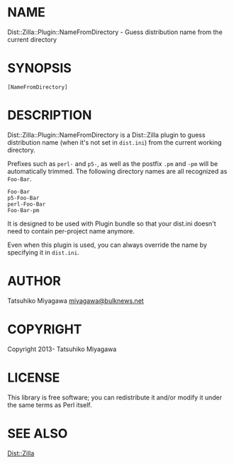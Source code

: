 # NAME

Dist::Zilla::Plugin::NameFromDirectory - Guess distribution name from the current directory

# SYNOPSIS

    [NameFromDirectory]

# DESCRIPTION

Dist::Zilla::Plugin::NameFromDirectory is a Dist::Zilla plugin to
guess distribution name (when it's not set in `dist.ini`) from the
current working directory.

Prefixes such as `perl-` and `p5-`, as well as the postfix `.pm`
and `-pm` will be automatically trimmed. The following directory
names are all recognized as `Foo-Bar`.

    Foo-Bar
    p5-Foo-Bar
    perl-Foo-Bar
    Foo-Bar-pm

It is designed to be used with Plugin bundle so that your dist.ini
doesn't need to contain per-project name anymore.

Even when this plugin is used, you can always override the name by
specifying it in `dist.ini`.

# AUTHOR

Tatsuhiko Miyagawa <miyagawa@bulknews.net>

# COPYRIGHT

Copyright 2013- Tatsuhiko Miyagawa

# LICENSE

This library is free software; you can redistribute it and/or modify
it under the same terms as Perl itself.

# SEE ALSO

[Dist::Zilla](http://search.cpan.org/perldoc?Dist::Zilla)
